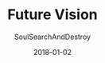 ---
title: "Future Vision"
subtitle: "SoulSearchAndDestroy"
customForwardUrl: "https://www.youtube.com/watch?v=prHFVUaL_bU"
displayImg: "https://img.youtube.com/vi/prHFVUaL_bU/0.jpg"
date: "2018-01-02"
newTab: true 
---